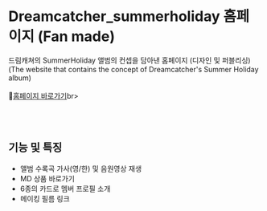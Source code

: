 # Dreamcatcher_summerholiday 홈페이지 (Fan made)
드림캐쳐의 SummerHoliday 앨범의 컨셉을 담아낸 홈페이지 (디자인 및 퍼블리싱)<br>
(The website that contains the concept of Dreamcatcher's Summer Holiday album)<br><br>
📌[홈페이지 바로가기](https://fold6.github.io/Dreamcatcher_summerholiday_hp-landing-respon/index.html)br>

<br>
<br>

## 기능 및 특징
- 앨범 수록곡 가사(영/한) 및 음원영상 재생
- MD 상품 바로가기
- 6종의 카드로 멤버 프로필 소개
- 메이킹 필름 링크

